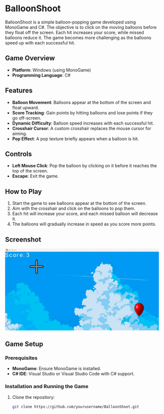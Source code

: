 # BalloonShoot

BalloonShoot is a simple balloon-popping game developed using MonoGame and C#. The objective is to click on the moving balloons before they float off the screen. Each hit increases your score, while missed balloons reduce it. The game becomes more challenging as the balloons speed up with each successful hit.

## Game Overview

- **Platform**: Windows (using MonoGame)
- **Programming Language**: C#

## Features

- **Balloon Movement**: Balloons appear at the bottom of the screen and float upward.
- **Score Tracking**: Gain points by hitting balloons and lose points if they go off-screen.
- **Dynamic Difficulty**: Balloon speed increases with each successful hit.
- **Crosshair Cursor**: A custom crosshair replaces the mouse cursor for aiming.
- **Pop Effect**: A pop texture briefly appears when a balloon is hit.

## Controls

- **Left Mouse Click**: Pop the balloon by clicking on it before it reaches the top of the screen.
- **Escape**: Exit the game.

## How to Play

1. Start the game to see balloons appear at the bottom of the screen.
2. Aim with the crosshair and click on the balloons to pop them.
3. Each hit will increase your score, and each missed balloon will decrease it.
4. The balloons will gradually increase in speed as you score more points.

## Screenshot

![Game Screenshot](https://github.com/codehaks/BalloonShoot-Game/blob/master/screen.jpg)

## Game Setup

### Prerequisites
- **MonoGame**: Ensure MonoGame is installed.
- **C# IDE**: Visual Studio or Visual Studio Code with C# support.

### Installation and Running the Game

1. Clone the repository:
   ```bash
   git clone https://github.com/yourusername/BalloonShoot.git
